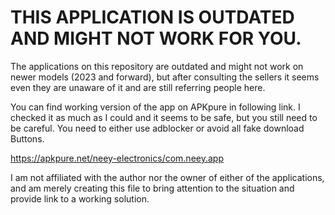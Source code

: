 # THIS APPLICATION IS OUTDATED AND MIGHT NOT WORK FOR YOU.

The applications on this repository are outdated and might not work on newer models (2023 and forward), but after consulting the sellers it seems even they are unaware of it and are still referring people here.

You can find working version of the app on APKpure in following link. I checked it as much as I could and it seems to be safe, but you still need to be careful. You need to either use adblocker or avoid all fake download Buttons.

<a href>https://apkpure.net/neey-electronics/com.neey.app</a>


 I am not affiliated with the author nor the owner of either of the applications, and am merely creating this file to bring attention to the situation and provide link to a working solution. 
